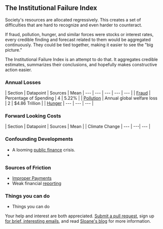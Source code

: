 ## The Institutional Failure Index

Society's resources are allocated regressively. This creates a set of difficulties that are hard to recognize and even harder to counteract.

If fraud, pollution, hunger, and similar forces were stocks or interest rates, every credible finding and forecast related to them would be aggregated continuously. They could be tied together, making it easier to see the "big picture."

The Institutional Failure Index is an attempt to do that. It aggregates credible estimates, summarizes their conclusions, and hopefully makes constructive action easier. 

### Annual Losses

| Section | Datapoint | Sources | Mean 
| --- | --- | --- | --- | --- |
| [Fraud](fraud.md) | Percentage of Spending | 4 | 5.22% |
| [Pollution](pollution.md) | Annual global welfare loss | 2 | $4.86 Trillion |
| [Hunger](hunger.md) | --- | --- | --- |

### Forward Looking Costs

| Section | Datapoint | Sources | Mean |
| Climate Change | --- | ---| --- |

### Confounding Developments

* A looming [public finance](publicfinance.md) crisis.
*    

### Sources of Friction

* [Improper Payments](improper.md)
* Weak financial [reporting](reporting.md)

### Things you can do

* Things you can do

Your help and interest are both appreciated. [Submit a pull request](https://github.com/srvo/failure/pulls), sign up [for brief, interesting emails](http://eepurl.com/c-hM25), and read [Sloane's blog](http://srvo.org/) for more information. 
